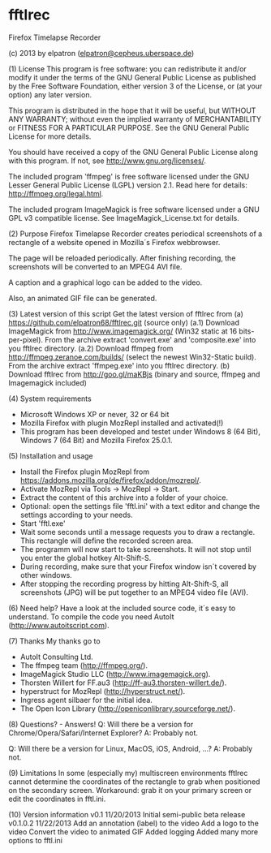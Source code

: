 ﻿fftlrec
=======

Firefox Timelapse Recorder

(c) 2013 by elpatron (elpatron@cepheus.uberspace.de)


(1) License
This program is free software: you can redistribute it and/or modify
it under the terms of the GNU General Public License as published by
the Free Software Foundation, either version 3 of the License, or
(at your option) any later version.

This program is distributed in the hope that it will be useful,
but WITHOUT ANY WARRANTY; without even the implied warranty of
MERCHANTABILITY or FITNESS FOR A PARTICULAR PURPOSE.  See the
GNU General Public License for more details.

You should have received a copy of the GNU General Public License
along with this program.  If not, see <http://www.gnu.org/licenses/>.

The included program 'ffmpeg' is free software licensed under the
GNU Lesser General Public License (LGPL) version 2.1. Read here
for details: http://ffmpeg.org/legal.html.

The included program ImageMagick is free software licensed under a
GNU GPL v3 compatible license. See ImageMagick_License.txt for details.

(2) Purpose
Firefox Timelapse Recorder creates periodical screenshots of a
rectangle of a website opened in Mozilla´s Firefox webbrowser.

The page will be reloaded periodically. After finishing recording,
the screenshots will be converted to an MPEG4 AVI file.

A caption and a graphical logo can be added to the video.

Also, an animated GIF file can be generated.

(3) Latest version of this script
Get the latest version of fftlrec from
    (a) https://github.com/elpatron68/fftlrec.git (source only)
        (a.1) Download ImageMagick from http://www.imagemagick.org/
              (Win32 static at 16 bits-per-pixel).
              From the archive extract 'convert.exe' and 
              'composite.exe' into you fftlrec directory.
        (a.2) Download ffmpeg from http://ffmpeg.zeranoe.com/builds/
              (select the newest Win32-Static build).
              From the archive extract 'ffmpeg.exe' into you fftlrec
              directory.
    (b) Download fftlrec from http://goo.gl/maKBjs (binary and 
        source, ffmpeg and Imagemagick included)
        
(4) System requirements
 - Microsoft Windows XP or never, 32 or 64 bit
 - Mozilla Firefox with plugin MozRepl installed and activated(!)
 - This program has been developed and testet under Windows 8 (64 Bit),
   Windows 7 (64 Bit) and Mozilla Firefox 25.0.1.

(5) Installation and usage
- Install the Firefox plugin MozRepl from
  https://addons.mozilla.org/de/firefox/addon/mozrepl/.
- Activate MozRepl via Tools -> MozRepl -> Start.
- Extract the content of this archive into a folder of your choice.
- Optional: open the settings file 'fftl.ini' with a text editor and
  change the settings according to your needs.
- Start 'fftl.exe'
- Wait some seconds until a message requests you to draw a rectangle.
  This rectangle will define the recorded screen area.
- The programm will now start to take screenshots. It will not stop
  until you enter the global hotkey Alt-Shift-S.
- During recording, make sure that your Firefox window isn´t covered
  by other windows.
- After stopping the recording progress by hitting Alt-Shift-S, all
  screenshots (JPG) will be put together to an MPEG4 video file (AVI).

(6) Need help?
Have a look at the included source code, it´s easy to understand.
To compile the code you need AutoIt (http://www.autoitscript.com).

(7) Thanks
My thanks go to
- AutoIt Consulting Ltd.
- The ffmpeg team (http://ffmpeg.org/).
- ImageMagick Studio LLC (http://www.imagemagick.org).
- Thorsten Willert for FF.au3 (http://ff-au3.thorsten-willert.de/).
- hyperstruct for MozRepl (http://hyperstruct.net/).
- Ingress agent silbaer for the initial idea.
- The Open Icon Library (http://openiconlibrary.sourceforge.net/).

(8) Questions? - Answers!
Q: Will there be a version for Chrome/Opera/Safari/Internet Explorer?
A: Probably not.

Q: Will there be a version for Linux, MacOS, iOS, Android, ...?
A: Probably not.

(9) Limitations
In some (especially my) multiscreen environments fftlrec cannot
determine the coordinates of the rectangle to grab when positioned
on the secondary screen. Workaround: grab it on your primary screen
or edit the coordinates in fftl.ini.

(10) Version information
v0.1        11/20/2013  Initial semi-public beta release
v0.1.0.2    11/22/2013  Add an annotation (label) to the video
                        Add a logo to the video
                        Convert the video to animated GIF
                        Added logging
                        Added many more options to fftl.ini
                        
